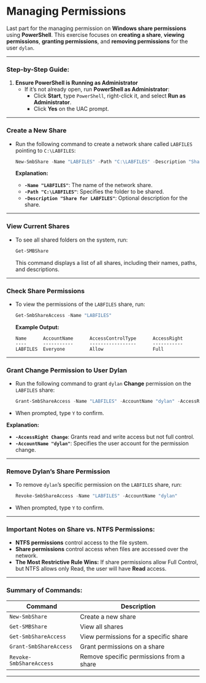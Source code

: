 # Managing Permissions

Last part for the managing permission on  **Windows share permissions** using **PowerShell**. This exercise focuses on **creating a share**, **viewing permissions**, **granting permissions**, and **removing permissions** for the user `dylan`.

---

### **Step-by-Step Guide:**

1. **Ensure PowerShell is Running as Administrator**  
   - If it’s not already open, run **PowerShell as Administrator**:  
     - Click **Start**, type `PowerShell`, right-click it, and select **Run as Administrator**.  
     - Click **Yes** on the UAC prompt.  

---

### **Create a New Share**  
- Run the following command to create a network share called `LABFILES` pointing to `C:\LABFILES`:  
  ```powershell
  New-SmbShare -Name "LABFILES" -Path "C:\LABFILES" -Description "Share for LABFILES"
  ```

  **Explanation:**  
  - **`-Name "LABFILES"`**: The name of the network share.  
  - **`-Path "C:\LABFILES"`**: Specifies the folder to be shared.  
  - **`-Description "Share for LABFILES"`**: Optional description for the share.  

---

### **View Current Shares**  
- To see all shared folders on the system, run:  
  ```powershell
  Get-SMBShare
  ```
  This command displays a list of all shares, including their names, paths, and descriptions.

---

### **Check Share Permissions**  
- To view the permissions of the `LABFILES` share, run:  
  ```powershell
  Get-SmbShareAccess -Name "LABFILES"
  ```

  **Example Output:**  
  ```
  Name      AccountName      AccessControlType      AccessRight  
  ----      -----------      -----------------      -----------  
  LABFILES  Everyone         Allow                  Full  
  ```

---

### **Grant Change Permission to User Dylan**  
- Run the following command to grant `dylan` **Change** permission on the `LABFILES` share:  
  ```powershell
  Grant-SmbShareAccess -Name "LABFILES" -AccountName "dylan" -AccessRight Change
  ```
- When prompted, type `Y` to confirm.  

**Explanation:**  
- **`-AccessRight Change`**: Grants read and write access but not full control.  
- **`-AccountName "dylan"`**: Specifies the user account for the permission change.  

---

### **Remove Dylan’s Share Permission**  
- To remove `dylan`’s specific permission on the `LABFILES` share, run:  
  ```powershell
  Revoke-SmbShareAccess -Name "LABFILES" -AccountName "dylan"
  ```
- When prompted, type `Y` to confirm.  

---

### **Important Notes on Share vs. NTFS Permissions:**  
- **NTFS permissions** control access to the file system.  
- **Share permissions** control access when files are accessed over the network.  
- **The Most Restrictive Rule Wins:** If share permissions allow Full Control, but NTFS allows only Read, the user will have **Read** access.

---

### **Summary of Commands:**

| Command                                    | Description                           |
|--------------------------------------------|---------------------------------------|
| `New-SmbShare`                             | Create a new share                    |
| `Get-SMBShare`                             | View all shares                       |
| `Get-SmbShareAccess`                       | View permissions for a specific share |
| `Grant-SmbShareAccess`                     | Grant permissions on a share          |
| `Revoke-SmbShareAccess`                    | Remove specific permissions from a share |

---
